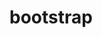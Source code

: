 <div>
        <h1>bootstrap</h1>
        <a href="Nightdya.github.io/bootstrap/practice01/项目考核/项目考核.html"></a>
</div>
